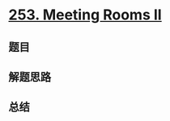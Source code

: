 # [253. Meeting Rooms II](https://leetcode.com/problems/meeting-rooms-ii/)

## 题目


## 解题思路


## 总结


